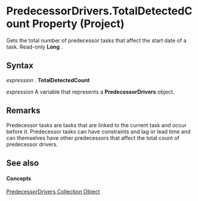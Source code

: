 
# PredecessorDrivers.TotalDetectedCount Property (Project)

Gets the total number of predecessor tasks that affect the start date of a task. Read-only  **Long** .


## Syntax

 _expression_ . **TotalDetectedCount**

 _expression_ A variable that represents a **PredecessorDrivers** object.


## Remarks

Predecessor tasks are tasks that are linked to the current task and occur before it. Predecessor tasks can have constraints and lag or lead time and can themselves have other predecessors that affect the total count of predecessor drivers.


## See also


#### Concepts


[PredecessorDrivers Collection Object](a55a655c-3f43-77db-a861-dba8059e3a21.md)

